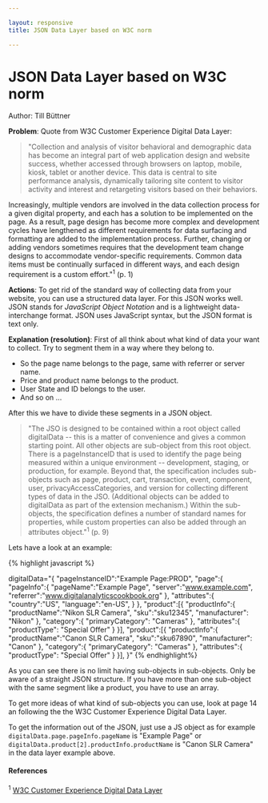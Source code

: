 ```yaml
---

layout: responsive
title: JSON Data Layer based on W3C norm

---
```

# JSON Data Layer based on W3C norm
Author: Till Büttner

__Problem__: Quote from W3C Customer Experience Digital Data Layer:

>"Collection and analysis of visitor behavioral and demographic data has become an integral part of web application design and website success, whether accessed through browsers on laptop, mobile, kiosk, tablet or another device. This data is central to site performance analysis, dynamically tailoring site content to visitor activity and interest and retargeting visitors based on their behaviors.

Increasingly, multiple vendors are involved in the data collection process for a given digital property, and each has a solution to be implemented on the page. As a result, page design has
become more complex and development cycles have lengthened as different requirements for data surfacing and formatting are added to the implementation process. Further, changing or
adding vendors sometimes requires that the development team change designs to accommodate vendor-specific requirements. Common data items must be continually surfaced in different ways, and each design requirement is a custom effort."<sup>1</sup> (p. 1)

__Actions__: To get rid of the standard way of collecting data from your website, you can use a structured data layer. For this JSON works well. JSON stands for _JavaScript Object Notation_
and is a lightweight data-interchange format. JSON uses JavaScript syntax, but the JSON format is text only.

__Explanation (resolution)__: First of all think about what kind of data your want to collect. Try to segment them in a way where they belong to.

* So the page name belongs to the page, same with referrer or server name.
* Price and product name belongs to the product.
* User State and ID belongs to the user.
* And so on ...

After this we have to divide these segments in a JSON object.

>"The JSO is designed to be contained within a root object called digitalData -- this is a matter of convenience and gives a common starting point. All other objects are sub-object from this root object. There is a pageInstanceID that is used to identify the page being measured within a unique environment -- development, staging, or production, for example. Beyond that, the specification includes sub-objects such as page, product, cart, transaction, event, component, user, privacyAccessCategories, and version for collecting different types of data in the JSO. (Additional objects can be added to digitalData as part of the extension mechanism.) Within the sub-objects, the specification defines a number of standard names for properties, while custom properties can also be added through an attributes object."<sup>1</sup> (p. 9)

Lets have a look at an example:

{% highlight javascript %}


digitalData="{
	"pageInstanceID":"Example Page:PROD",
	"page":{
		"pageInfo":{
			"pageName":"Example Page",
			"server":"www.example.com",
			"referrer":"www.digitalanalyticscookbook.org"
		},
		"attributes":{
			"country":"US",
			"language":"en-US",
		}
	},
	"product":[{
		"productInfo":{
			"productName":"Nikon SLR Camera",
			"sku":"sku12345",
			"manufacturer": "Nikon"
		},
		"category":{
			"primaryCategory": "Cameras"
		},
		"attributes":{
			"productType": "Special Offer"
		}
	}],
	"product":[{
		"productInfo":{
			"productName":"Canon SLR Camera",
			"sku":"sku67890",
			"manufacturer": "Canon"
		},
		"category":{
			"primaryCategory": "Cameras"
		},
		"attributes":{
			"productType": "Special Offer"
		}
	}],
}"
{% endhighlight%}

As you can see there is no limit having sub-objects in sub-objects. Only be aware of a straight JSON structure. If you have more than one sub-object with the same segment like a product, you have to use an array.

To get more ideas of what kind of sub-objects you can use, look at page 14 an following the the W3C Customer Experience Digital Data Layer.

To get the information out of the JSON, just use a JS object as for example `digitalData.page.pageInfo.pageName` is "Example Page" or `digitalData.product[2].productInfo.productName` is "Canon SLR Camera" in the data layer example above.

#### References
<sup>1</sup> [W3C Customer Experience Digital Data Layer](https://www.w3.org/2013/12/ceddl-201312.pdf)
